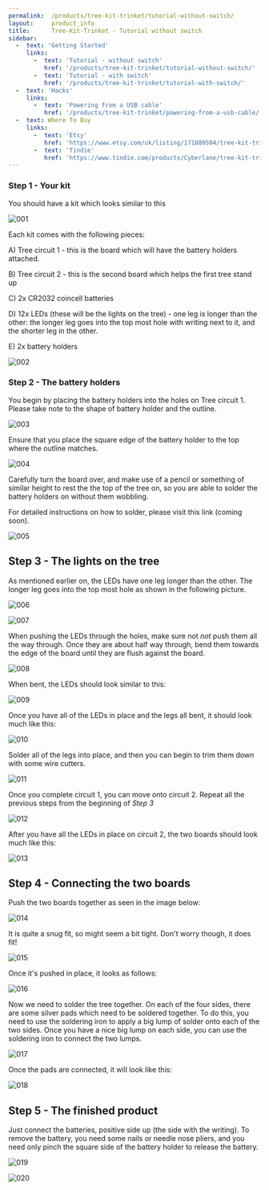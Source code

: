 ```yaml
---
permalink:	/products/tree-kit-trinket/tutorial-without-switch/
layout:		product_info
title:		Tree-Kit-Trinket - Tutorial without switch
sidebar:
  -  text: 'Getting Started'
     links:
       -  text: 'Tutorial - without switch'
          href: '/products/tree-kit-trinket/tutorial-without-switch/'
       -  text: 'Tutorial - with switch'
          href: '/products/tree-kit-trinket/tutorial-with-switch/'
  -  text: 'Hacks'
     links:
       -  text: 'Powering from a USB cable'
          href: '/products/tree-kit-trinket/powering-from-a-usb-cable/'
  -  text: Where To Buy
     links:
       -  text: 'Etsy'
          href: 'https://www.etsy.com/uk/listing/171809504/tree-kit-trinket/'
       -  text: 'Tindie'
          href: 'https://www.tindie.com/products/Cyberlane/tree-kit-trinket/'
---
```

### Step 1 - Your kit

You should have a kit which looks similar to this

![001]

Each kit comes with the following pieces:

A) Tree circuit 1 - this is the board which will have the battery holders attached.

B) Tree circuit 2 - this is the second board which helps the first tree stand up

C) 2x CR2032 coincell batteries

D) 12x LEDs (these will be the lights on the tree) - one leg is longer than the other: the longer leg goes into the top most hole with writing next to it, and the shorter leg in the other.

E) 2x battery holders

![002]

### Step 2 - The battery holders

You begin by placing the battery holders into the holes on Tree circuit 1. Please take note to the shape of battery holder and the outline.

![003]

Ensure that you place the square edge of the battery holder to the top where the outline matches.

![004]

Carefully turn the board over, and make use of a pencil or something of similar height to rest the the top of the tree on, so you are able to solder the battery holders on without them wobbling.

For detailed instructions on how to solder, please visit this link (coming soon).

![005]

## Step 3 - The lights on the tree

As mentioned earlier on, the LEDs have one leg longer than the other. The longer leg goes into the top most hole  as shown in the following picture.

![006]

![007]

When pushing the LEDs through the holes, make sure not *not* push them all the way through. Once they are about half way through, bend them towards the edge of the board until they are flush against the board.

![008]

When bent, the LEDs should look similar to this:

![009]

Once you have all of the LEDs in place and the legs all bent, it should look much like this:

![010]

Solder all of the legs into place, and then you can begin to trim them down with some wire cutters.

![011]

Once you complete circuit 1, you can move onto circuit 2. Repeat all the previous steps from the beginning of _Step 3_

![012]

After you have all the LEDs in place on circuit 2, the two boards should look much like this:

![013]

## Step 4 - Connecting the two boards

Push the two boards together as seen in the image below:

![014]

It is quite a snug fit, so might seem a bit tight. Don't worry though, it does fit!

![015]

Once it's pushed in place, it looks as follows:

![016]

Now we need to solder the tree together. On each of the four sides, there are some silver pads which need to be soldered together. To do this, you need to use the soldering iron to apply a big lump of solder onto each of the two sides. Once you have a nice big lump on each side, you can use the soldering iron to connect the two lumps.

![017]

Once the pads are connected, it will look like this:

![018]

## Step 5 - The finished product

Just connect the batteries, positive side up (the side with the writing). To remove the battery, you need some nails or needle nose pliers, and you need only pinch the square side of the battery holder to release the battery.

![019]

![020]



[001]: /Content/products/tree-kit-trinket/img/001.jpg
[002]: /Content/products/tree-kit-trinket/img/002.jpg
[003]: /Content/products/tree-kit-trinket/img/003.jpg
[004]: /Content/products/tree-kit-trinket/img/004.jpg
[005]: /Content/products/tree-kit-trinket/img/005.jpg
[006]: /Content/products/tree-kit-trinket/img/006.jpg
[007]: /Content/products/tree-kit-trinket/img/007.jpg
[008]: /Content/products/tree-kit-trinket/img/008.jpg
[009]: /Content/products/tree-kit-trinket/img/009.jpg
[010]: /Content/products/tree-kit-trinket/img/010.jpg
[011]: /Content/products/tree-kit-trinket/img/011.jpg
[012]: /Content/products/tree-kit-trinket/img/012.jpg
[013]: /Content/products/tree-kit-trinket/img/013.jpg
[014]: /Content/products/tree-kit-trinket/img/014.jpg
[015]: /Content/products/tree-kit-trinket/img/015.jpg
[016]: /Content/products/tree-kit-trinket/img/016.jpg
[017]: /Content/products/tree-kit-trinket/img/017.jpg
[018]: /Content/products/tree-kit-trinket/img/018.jpg
[019]: /Content/products/tree-kit-trinket/img/019.jpg
[020]: /Content/products/tree-kit-trinket/img/020.jpg